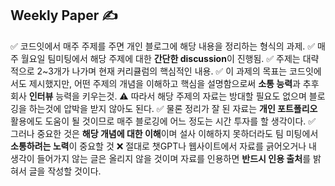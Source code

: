 ## Weekly Paper ✍ 
✅ 코드잇에서 매주 주제를 주면 개인 블로그에 해당 내용을 정리하는 형식의 과제.
✅ 매주 월요일 팀미팅에서 해당 주제에 대한 **간단한 discussion**이 진행됨.
✅ 주제는 대략적으로 2~3개가 나가며 현재 커리큘럼의 핵심적인 내용.
✅ 이 과제의 목표는 코드잇에서도 제시했지만, 어떤 주제의 개념을 이해하고 핵심을 설명함으로써 **소통 능력**과 추후 회사 **인터뷰** 능력을 키우는것.
⚠ 따라서 해당 주제의 자료는 방대할 필요도 없으며 블로깅을 하는것에 압박을 받지 않아도 된다. 
✅ 물론 정리가 잘 된 자료는 **개인 포트폴리오** 활용에도 도움이 될 것이므로 매주 블로깅에 어느 정도는 시간 투자를 할 생각이다. 
✅ 그러나 중요한 것은 **해당 개념에 대한 이해**이며 설사 이해하지 못하더라도 팀 미팅에서 **소통하려는 노력**이 중요할 것
❌ 절대로 챗GPT나 웹사이트에서 자료를 긁어오거나 내 생각이 들어가지 않는 글은 올리지 않을 것이며 자료를 인용하면 **반드시 인용 출처**를 밝혀서 글을 작성할 것이다.
